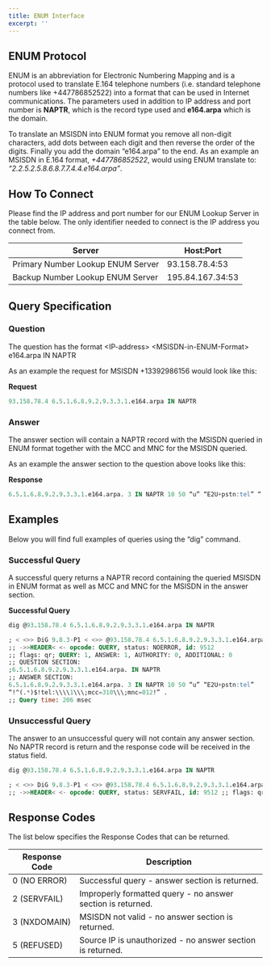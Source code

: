 ```yaml
---
title: ENUM Interface
excerpt: ''
---
```

## ENUM Protocol

ENUM is an abbreviation for Electronic Numbering Mapping and is a protocol used to translate E.164 telephone numbers (i.e. standard telephone numbers like +447786852522) into a format that can be used in Internet communications. The parameters used in addition to IP address and port number is **NAPTR**, which is the record type used and **e164.arpa** which is the domain.

To translate an MSISDN into ENUM format you remove all non-digit characters, add dots between each digit and then reverse the order of the digits. Finally you add the domain “e164.arpa” to the end. As an example an MSISDN in E.164 format, *+447786852522*, would using ENUM translate to: *“2.2.5.2.5.8.6.8.7.7.4.4.e164.arpa”*.

## How To Connect

Please find the IP address and port number for our ENUM Lookup Server in the table below. The only identifier needed to connect is the IP address you connect from.

|          Server                         |     Host:Port             |
| --------------------------------- | ---------------- |
| Primary Number Lookup ENUM Server | 93.158.78.4:53   |
| Backup Number Lookup ENUM Server  | 195.84.167.34:53 |

## Query Specification

### Question

The question has the format \<IP-address\> \<MSISDN-in-ENUM-Format\> e164.arpa IN NAPTR

As an example the request for MSISDN +13392986156 would look like this:

**Request**
```sql
93.158.78.4 6.5.1.6.8.9.2.9.3.3.1.e164.arpa IN NAPTR

```


### Answer

The answer section will contain a NAPTR record with the MSISDN queried in ENUM format together with the MCC and MNC for the MSISDN queried.

As an example the answer section to the question above looks like this:

**Response**
```sql
6.5.1.6.8.9.2.9.3.3.1.e164.arpa. 3 IN NAPTR 10 50 “u” “E2U+pstn:tel” “!^(.*)$!tel:\\\\1\\\;mcc=310\\\;mnc=012!”

```


## Examples

Below you will find full examples of queries using the “dig” command.

### Successful Query

A successful query returns a NAPTR record containing the queried MSISDN in ENUM format as well as MCC and MNC for the MSISDN in the answer section.

**Successful Query**
```sql
dig @93.158.78.4 6.5.1.6.8.9.2.9.3.3.1.e164.arpa IN NAPTR

; < <>> DiG 9.8.3-P1 < <>> @93.158.78.4 6.5.1.6.8.9.2.9.3.3.1.e164.arpa IN NAPTR
;; ->>HEADER< <- opcode: QUERY, status: NOERROR, id: 9512
;; flags: qr; QUERY: 1, ANSWER: 1, AUTHORITY: 0, ADDITIONAL: 0
;; QUESTION SECTION:
;6.5.1.6.8.9.2.9.3.3.1.e164.arpa. IN NAPTR
;; ANSWER SECTION:
6.5.1.6.8.9.2.9.3.3.1.e164.arpa. 3 IN NAPTR 10 50 “u” “E2U+pstn:tel”
“!^(.*)$!tel:\\\\1\\\;mcc=310\\\;mnc=012!” .
;; Query time: 206 msec
```


### Unsuccessful Query

The answer to an unsuccessful query will not contain any answer section. No NAPTR record is return and the response code will be received in the status field.
```sql
dig @93.158.78.4 6.5.1.6.8.9.2.9.3.3.1.e164.arpa IN NAPTR

; < <>> DiG 9.8.3-P1 < <>> @93.158.78.4 6.5.1.6.8.9.2.9.3.3.1.e164.arpa IN NAPTR
;; ->>HEADER< <- opcode: QUERY, status: SERVFAIL, id: 9512 ;; flags: qr; QUERY: 1, ANSWER: 0, AUTHORITY: 0, ADDITIONAL: 0 ;; QUESTION SECTION: ;6.5.1.6.8.9.2.9.3.3.1.e164.arpa. IN NAPTR ;; Query time: 202 msec
```


## Response Codes

The list below specifies the Response Codes that can be returned.

|       Response Code            |                    Description                                         |
| ----------------- | ----------------------------------------------------------- |
| 0 (NO ERROR)      | Successful query - answer section is returned.              |
| 2 (SERVFAIL)      | Improperly formatted query - no answer section is returned. |
| 3 (NXDOMAIN)      | MSISDN not valid - no answer section is returned.           |
| 5 (REFUSED)       | Source IP is unauthorized - no answer section is returned.  |

